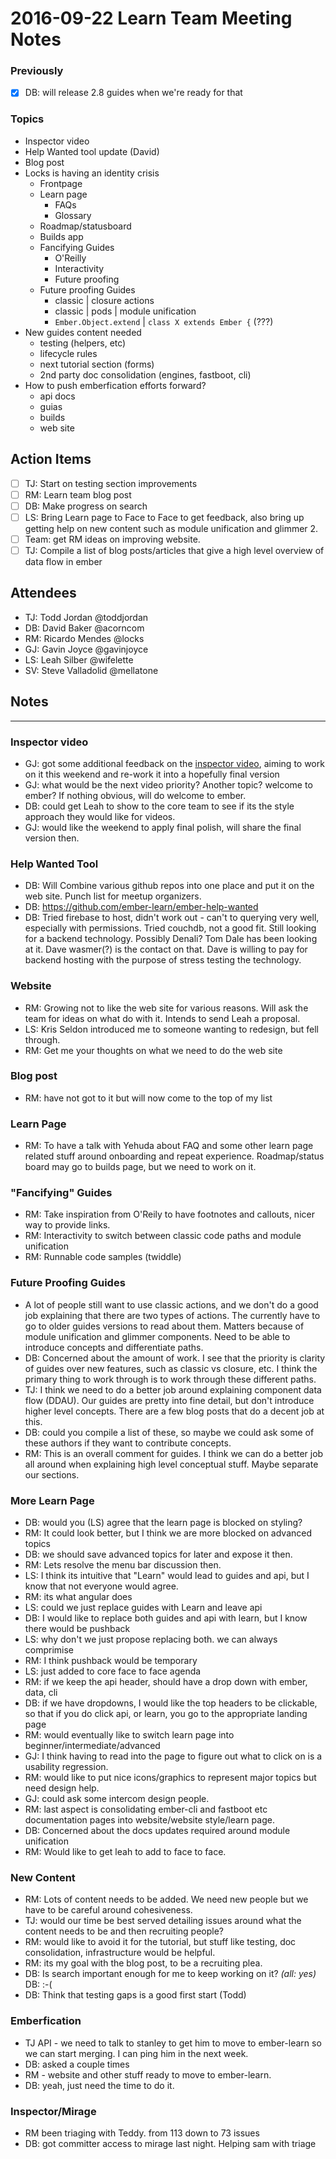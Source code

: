 # 2016-09-22 Learn Team Meeting Notes

### Previously

- [x] DB: will release 2.8 guides when we're ready for that 

### Topics

- Inspector video
- Help Wanted tool update (David)
- Blog post
- Locks is having an identity crisis
  - Frontpage
  - Learn page
    - FAQs
    - Glossary
  - Roadmap/statusboard
  - Builds app
  - Fancifying Guides
    - O'Reilly
    - Interactivity
    - Future proofing
  - Future proofing Guides
    - classic | closure actions
    - classic | pods | module unification
    - `Ember.Object.extend`  | `class X extends Ember {` (???) 
- New guides content needed
  - testing (helpers, etc)
  - lifecycle rules
  - next tutorial section (forms)
  - 2nd party doc consolidation (engines, fastboot, cli)
- How to push emberfication efforts forward?
  - api docs
  - guias
  - builds
  - web site

## Action Items 

- [ ] TJ: Start on testing section improvements
- [ ] RM: Learn team blog post
- [ ] DB: Make progress on search
- [ ] LS: Bring Learn page to Face to Face to get feedback, also bring up getting help on new content such as module unification and glimmer 2.
- [ ] Team: get RM ideas on improving website.
- [ ] TJ: Compile a list of blog posts/articles that give a high level overview of data flow in ember

## Attendees

- TJ: Todd Jordan @toddjordan
- DB: David Baker @acorncom
- RM: Ricardo Mendes @locks
- GJ: Gavin Joyce @gavinjoyce
- LS: Leah Silber @wifelette
- SV: Steve Valladolid @mellatone

## Notes

---

### Inspector video

- GJ: got some additional feedback on the [inspector video](https://www.youtube.com/watch?v=eIc55fxOUAw), aiming to work on it this weekend and re-work it into a hopefully final version
- GJ: what would be the next video priority?  Another topic? welcome to ember?  If nothing obvious, will do welcome to ember.
- DB: could get Leah to show to the core team to see if its the style approach they would like for videos.
- GJ: would like the weekend to apply final polish, will share the final version then.

### Help Wanted Tool

- DB: Will Combine various github repos into one place and put it on the web site.  Punch list for meetup organizers. 
- DB: https://github.com/ember-learn/ember-help-wanted
- DB: Tried firebase to host,  didn't work out - can't to querying very well, especially with permissions.  Tried couchdb, not a good fit.  Still looking for a backend technology.  Possibly Denali?  Tom Dale has been looking at it. Dave wasmer(?) is the contact on that.  Dave is willing to pay for backend hosting with the purpose of stress testing the technology.

### Website

- RM: Growing not to like the web site for various reasons.  Will ask the team for ideas on what do with it.  Intends to send Leah a proposal.
- LS: Kris Seldon introduced me to someone wanting to redesign, but fell through.
- RM: Get me your thoughts on what we need to do the web site

### Blog post

- RM: have not got to it but will now come to the top of my list

### Learn Page

- RM: To have a talk with Yehuda about FAQ and some other learn page related stuff around onboarding and repeat experience.  Roadmap/status board may go to builds page, but we need to work on it.

### "Fancifying" Guides

- RM: Take inspiration from O'Reily to have footnotes and callouts, nicer way to provide links.  
- RM: Interactivity to switch between classic code paths and module unification
- RM: Runnable code samples (twiddle)

### Future Proofing Guides

- A lot of people still want to use classic actions, and we don't do a good job explaining that there are two types of actions.  The currently have to go to older guides versions to read about them.  Matters because of module unification and glimmer components.  Need to be able to introduce concepts and differentiate paths.
- DB: Concerned about the amount of work.  I see that the priority is clarity of guides over new features, such as classic vs closure, etc.  I think the primary thing to work through is to work through these different paths.
- TJ: I think we need to do a better job around explaining component data flow (DDAU).  Our guides are pretty into fine detail, but don't introduce higher level concepts.  There are a few blog posts that do a decent job at this.
- DB: could you compile a list of these, so maybe we could ask some of these authors if they want to contribute concepts.
- RM: This is an overall comment for guides.  I think we can do a better job all around when explaining high level conceptual stuff.  Maybe separate our sections.

### More Learn Page

- DB: would you (LS) agree that the learn page is blocked on styling?
- RM: It could look better, but I think we are more blocked on advanced topics
- DB: we should save advanced topics for later and expose it then.
- RM: Lets resolve the menu bar discussion then.
- LS: I think its intuitive that "Learn" would lead to guides and api, but I know that not everyone would agree.
- RM: its what angular does
- LS: could we just replace guides with Learn and leave api
- DB: I would like to replace both guides and api with learn, but I know there would be pushback
- LS: why don't we just propose replacing both.  we can always comprimise
- RM: I think pushback would be temporary
- LS: just added to core face to face agenda
- RM: if we keep the api header, should have a drop down with ember, data, cli
- DB: if we have dropdowns, I would like the top headers to be clickable, so that if you do click api, or learn, you go to the appropriate landing page
- RM: would eventually like to switch learn page into beginner/intermediate/advanced
- GJ: I think having to read into the page to figure out what to click on is a usability  regression.
- RM: would like to put nice icons/graphics to represent major topics but need design help.
- GJ: could ask some intercom design people.
- RM: last aspect is consolidating ember-cli and fastboot etc documentation pages into website/website style/learn page.
- DB: Concerned about the docs updates required around module unification
- RM: Would like to get leah to add to face to face.

### New Content

- RM: Lots of content needs to be added.  We need new people but we have to be careful around cohesiveness. 
- TJ: would our time be best served detailing issues around what the content needs to be and then recruiting people?
- RM: would like to avoid it for the tutorial, but stuff like testing, doc consolidation, infrastructure would be helpful.
- RM: its my goal with the blog post, to be a recruiting plea.
- DB: Is search important enough for me to keep working on it? _(all: yes)_ DB: :-(
- DB: Think that testing gaps is a good first start (Todd)

### Emberfication

- TJ API - we need to talk to stanley to get him to move to ember-learn so we can start merging.  I can ping him in the next week.
- DB: asked a couple times
- RM - website and other stuff ready to move to ember-learn.
- DB: yeah, just need the time to do it.

### Inspector/Mirage

- RM been triaging with Teddy.  from 113 down to 73 issues
- DB: got committer access to mirage last night. Helping sam with triage
